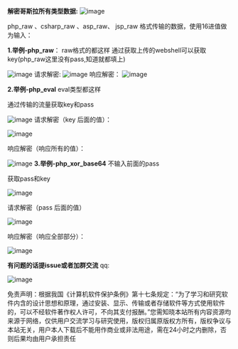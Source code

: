 **解密哥斯拉所有类型数据:**
![image](https://github.com/nocultrue/Deco_Godzilla/assets/84069457/59f73ab5-098f-489b-b0db-492584b87106)

php_raw 、csharp_raw 、asp_raw、 jsp_raw 格式传输的数据，使用16进值做为输入：

**1.举例-php_raw**：
raw格式的都这样
通过获取上传的webshell可以获取key(php_raw这里没有pass,知道就都填上)

![image](https://github.com/nocultrue/Deco_Godzilla/assets/84069457/7d300c94-06cf-4073-97c7-a58d6428fb3d)
请求解密:
![image](https://github.com/nocultrue/Deco_Godzilla/assets/84069457/e3ae983b-4409-4345-9c20-f7d0a858b364)
响应解密：
![image](https://github.com/nocultrue/Deco_Godzilla/assets/84069457/117361fc-4335-4432-9813-ff18f72b5705)


**2.举例-php_eval**
eval类型都这样

通过传输的流量获取key和pass

![image](https://github.com/nocultrue/Deco_Godzilla/assets/84069457/61206290-959c-47a2-a918-1bf24463e454)
请求解密（key 后面的值）：

![image](https://github.com/nocultrue/Deco_Godzilla/assets/84069457/849bc387-c800-44f2-86b4-e38e24d4a1a9)

响应解密（响应所有的值）：

![image](https://github.com/nocultrue/Deco_Godzilla/assets/84069457/686962a5-442f-4d86-9913-1ae677ce9470)
**3.举例-php_xor_base64**
不输入前面的pass

获取pass和key

![image](https://github.com/nocultrue/Deco_Godzilla/assets/84069457/db03bee0-9d41-45fb-a0a7-9497bb6f3210)


请求解密（pass 后面的值）

![image](https://github.com/nocultrue/Deco_Godzilla/assets/84069457/a89960f1-ef86-4886-ac41-04b25545fc47)


响应解密（响应全部部分）：

![image](https://github.com/nocultrue/Deco_Godzilla/assets/84069457/40532703-2895-474d-8261-85174146b122)


**有问题的话提issue或者加群交流**
qq:

![image](https://github.com/nocultrue/Deco_Godzilla/assets/84069457/be27bfa1-7283-4217-bd95-38d6139cd1df)

免责声明：根据我国《计算机软件保护条例》第十七条规定：“为了学习和研究软件内含的设计思想和原理，通过安装、显示、传输或者存储软件等方式使用软件的，可以不经软件著作权人许可，不向其支付报酬。”您需知晓本站所有内容资源均来源于网络，仅供用户交流学习与研究使用，版权归属原版权方所有，版权争议与本站无关，用户本人下载后不能用作商业或非法用途，需在24小时之内删除，否则后果均由用户承担责任
